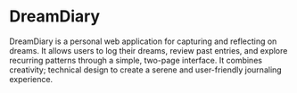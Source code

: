 # DreamDiary
DreamDiary is a personal web application for capturing and reflecting on dreams. It allows users to log their dreams, review past entries, and explore recurring patterns through a simple, two-page interface. It combines creativity; technical design to create a serene and user-friendly journaling experience.
